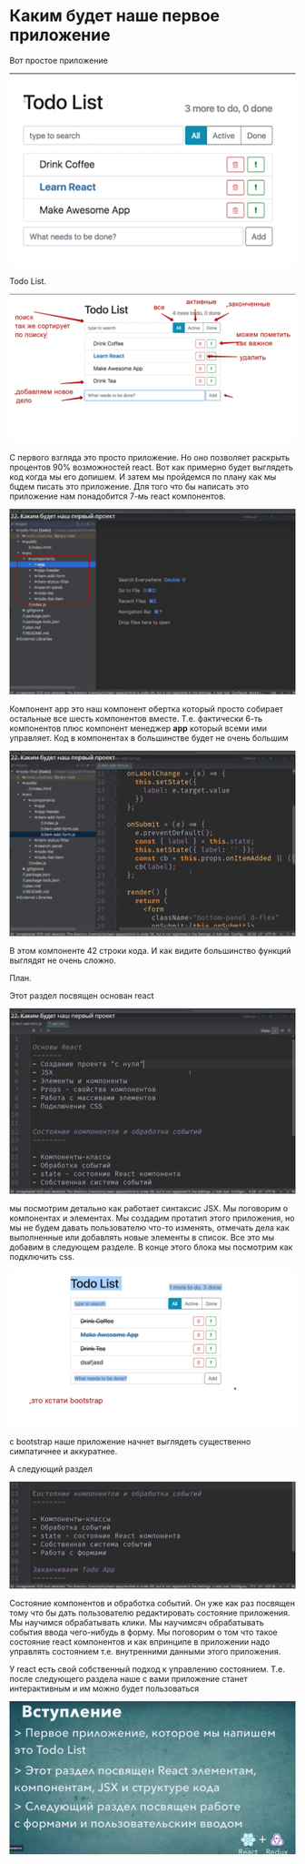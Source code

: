 # Каким будет наше первое приложение

Вот простое приложение

![](../img/the__basic__react/../the__basics__react/What__will__be__our__first__project/001.jpg)

Todo List. 

![](../img/the__basic__react/../the__basics__react/What__will__be__our__first__project/002.jpg)

С первого взгляда это просто приложение. Но оно позволяет раскрыть процентов 90% возможностей react.
Вот как примерно будет выглядеть код когда мы его допишем. И затем мы пройдемся по плану как мы бцдем писать это приложение.
Для того что бы написать это приложение нам понадобится 7-мь react компонентов.

![](../img/the__basic__react/../the__basics__react/What__will__be__our__first__project/003.jpg)


Компонент app это наш компонент обертка который просто собирает остальные все шесть компонентов вместе. Т.е. фактически 6-ть компонентов  плюс компонент менеджер **app** который всеми ими управляет.
Код в компонентах в большинстве будет не очень большим

![](../img/the__basic__react/../the__basics__react/What__will__be__our__first__project/004.jpg)

В этом компоненте 42 строки кода. И как видите большинство функций выглядят не очень сложно.

План. 

Этот раздел посвящен основан react

![](../img/the__basic__react/../the__basics__react/What__will__be__our__first__project/005.jpg)

мы посмотрим детально как работает синтаксис JSX. Мы поговорим о компонентах и элементах. Мы создадим протатип этого приложения, но мы не будем давать пользователю что-то изменять, отмечать дела как выполненные или добавлять новые элементы в список. Все это мы добавим в следующем разделе. В конце этого блока мы посмотрим как подключить css. 

![](../img/the__basic__react/../the__basics__react/What__will__be__our__first__project/006.jpg)

c bootstrap наше приложение начнет выглядеть существенно симпатичнее и аккуратнее.

А следующий раздел

![](../img/the__basic__react/../the__basics__react/What__will__be__our__first__project/007.jpg)

Состояние компонентов и обработка событий. Он уже как раз посвящен тому что бы дать пользователю редактировать  состояние приложения. 
Мы научимся обрабатывать клики. Мы научимсяч обрабатывать события ввода чего-нибудь в форму. Мы поговорим о том что такое состояние react компонентов и как впринципе в приложении надо управлять состоянием т.е. внутренними данными этого приложения.

У react есть свой собственный подход  к управлению состоянием. Т.е. после следующего раздела наше с вами приложение станет интерактивным и им можно будет пользоваться

![](../img/the__basic__react/../the__basics__react/What__will__be__our__first__project/008.jpg)

